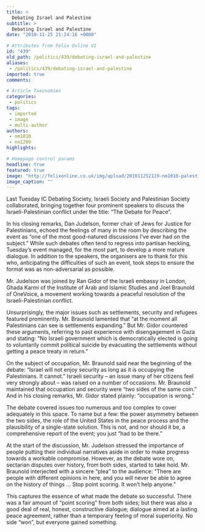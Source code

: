 ```yaml
---
title: >
  Debating Israel and Palestine
subtitle: >
  Debating Israel and Palestine
date: "2010-11-25 21:24:16 +0000"

# Attributes from Felix Online V1
id: "439"
old_path: /politics/439/debating-israel-and-palestine
aliases:
 - /politics/439/debating-israel-and-palestine
imported: true
comments:

# Article Taxonomies
categories:
 - politics
tags:
 - imported
 - image
 - multi-author
authors:
 - nm1010
 - nn1209
highlights:

# Homepage control params
headline: true
featured: true
image: "http://felixonline.co.uk/img/upload/201011252119-nm1010-palestin.jpg"
image_caption: ""
---
```


Last Tuesday IC Debating Society, Israeli Society and Palestinian Society collaborated, bringing together four prominent speakers to discuss the Israeli-Palestinian conflict under the title: “The Debate for Peace”.

In his closing remarks, Dan Judelson, former chair of Jews for Justice for Palestinians, echoed the feelings of many in the room by describing the event as “one of the most good-natured discussions I’ve ever had on the subject.” While such debates often tend to regress into partisan heckling, Tuesday’s event managed, for the most part, to develop a more mature dialogue. In addition to the speakers, the organisers are to thank for this who, anticipating the difficulties of such an event, took steps to ensure the format was as non-adversarial as possible.

Mr. Judelson was joined by Ran Gidor of the Israeli embassy in London, Ghada Karmi of the Institute of Arab and Islamic Studies and Joel Braunold of OneVoice, a movement working towards a peaceful resolution of the Israeli-Palestinian conflict.

Unsurprisingly, the major issues such as settlements, security and refugees featured prominently. Mr. Braunold lamented that “at the moment all Palestinians can see is settlements expanding.” But Mr. Gidor countered these arguments, referring to past experience with disengagement in Gaza and stating: “No Israeli government which is democratically elected is going to voluntarily commit political suicide by evacuating the settlements without getting a peace treaty in return.”

On the subject of occupation, Mr. Braunold said near the beginning of the debate: “Israel will not enjoy security as long as it is occupying the Palestinians. It cannot.” Israeli security – an issue many of her citizens feel very strongly about – was raised on a number of occasions. Mr. Braunold maintained that occupation and security were “two sides of the same coin.” And in his closing remarks, Mr. Gidor stated plainly: “occupation is wrong.”

The debate covered issues too numerous and too complex to cover adequately in this space. To name but a few: the power asymmetry between the two sides, the role of the United States in the peace process and the plausibility of a single-state solution. This is not, and nor should it be, a comprehensive report of the event; you just “had to be there.”

At the start of the discussion, Mr. Judelson stressed the importance of people putting their individual narratives aside in order to make progress towards a workable compromise. However, as the debate wore on, sectarian disputes over history, from both sides, started to take hold. Mr. Braunold interjected with a sincere “plea” to the audience: “There are people with different opinions in here, and you will never be able to agree on the history of things … Stop point scoring. It won’t help anyone.”

This captures the essence of what made the debate so successful. There was a fair amount of “point scoring” from both sides; but there was also a good deal of real, honest, constructive dialogue; dialogue aimed at a lasting peace agreement, rather than a temporary feeling of moral superiority. No side “won”, but everyone gained something.

